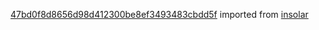 [47bd0f8d8656d98d412300be8ef3493483cbdd5f](https://github.com/insolar/insolar/commit/47bd0f8d8656d98d412300be8ef3493483cbdd5f) imported from [insolar](https://github.com/insolar/insolar)
